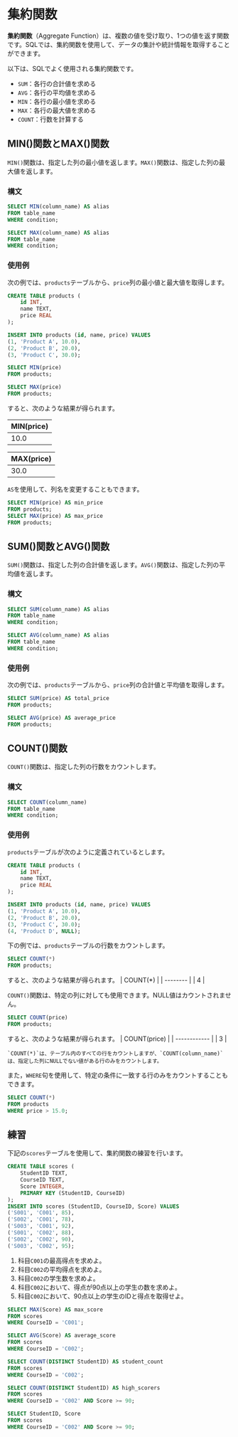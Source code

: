 # 集約関数

**集約関数**（Aggregate Function）は、複数の値を受け取り、1つの値を返す関数です。SQLでは、集約関数を使用して、データの集計や統計情報を取得することができます。

以下は、SQLでよく使用される集約関数です。
- `SUM`：各行の合計値を求める
- `AVG`：各行の平均値を求める
- `MIN`：各行の最小値を求める
- `MAX`：各行の最大値を求める
- `COUNT`：行数を計算する

## MIN()関数とMAX()関数

`MIN()`関数は、指定した列の最小値を返します。`MAX()`関数は、指定した列の最大値を返します。

### 構文

```sql
SELECT MIN(column_name) AS alias
FROM table_name
WHERE condition;
```


```sql
SELECT MAX(column_name) AS alias
FROM table_name
WHERE condition;
```

### 使用例

次の例では、`products`テーブルから、`price`列の最小値と最大値を取得します。

```sql
CREATE TABLE products (
    id INT,
    name TEXT,
    price REAL
);

INSERT INTO products (id, name, price) VALUES
(1, 'Product A', 10.0),
(2, 'Product B', 20.0),
(3, 'Product C', 30.0);

SELECT MIN(price)
FROM products;

SELECT MAX(price)
FROM products;
```

すると、次のような結果が得られます。

| MIN(price) |
| ---------- |
| 10.0       |

| MAX(price) |
| ---------- |
| 30.0       |

`AS`を使用して、列名を変更することもできます。

```sql
SELECT MIN(price) AS min_price
FROM products;
SELECT MAX(price) AS max_price
FROM products;
```

## SUM()関数とAVG()関数

`SUM()`関数は、指定した列の合計値を返します。`AVG()`関数は、指定した列の平均値を返します。

### 構文

```sql
SELECT SUM(column_name) AS alias
FROM table_name
WHERE condition;
```

```sql
SELECT AVG(column_name) AS alias
FROM table_name
WHERE condition;
```

### 使用例

次の例では、`products`テーブルから、`price`列の合計値と平均値を取得します。

```sql
SELECT SUM(price) AS total_price
FROM products;
```

```sql
SELECT AVG(price) AS average_price
FROM products;
```

## COUNT()関数

`COUNT()`関数は、指定した列の行数をカウントします。

### 構文

```sql
SELECT COUNT(column_name)
FROM table_name
WHERE condition;
```

### 使用例

`products`テーブルが次のように定義されているとします。

```sql
CREATE TABLE products (
    id INT,
    name TEXT,
    price REAL
);

INSERT INTO products (id, name, price) VALUES
(1, 'Product A', 10.0),
(2, 'Product B', 20.0),
(3, 'Product C', 30.0);
(4, 'Product D', NULL);
```

下の例では、`products`テーブルの行数をカウントします。

```sql
SELECT COUNT(*)
FROM products;
```

すると、次のような結果が得られます。
| COUNT(*) |
| -------- |
| 4        |

`COUNT()`関数は、特定の列に対しても使用できます。NULL値はカウントされません。

```sql
SELECT COUNT(price)
FROM products;
```

すると、次のような結果が得られます。
| COUNT(price) |
| ------------ |
| 3            |

```{note}
`COUNT(*)`は、テーブル内のすべての行をカウントしますが、`COUNT(column_name)`は、指定した列にNULLでない値がある行のみをカウントします。
```

また，`WHERE`句を使用して、特定の条件に一致する行のみをカウントすることもできます。

```sql
SELECT COUNT(*)
FROM products
WHERE price > 15.0;
```

## 練習

下記の`scores`テーブルを使用して、集約関数の練習を行います。

```sql
CREATE TABLE scores (
    StudentID TEXT,
    CourseID TEXT,
    Score INTEGER,
    PRIMARY KEY (StudentID, CourseID)
);
INSERT INTO scores (StudentID, CourseID, Score) VALUES
('S001', 'C001', 85),
('S002', 'C001', 78),
('S003', 'C001', 92),
('S001', 'C002', 88),
('S002', 'C002', 90),
('S003', 'C002', 95);
```

1. 科目`C001`の最高得点を求めよ。
2. 科目`C002`の平均得点を求めよ。
3. 科目`C002`の学生数を求めよ。
4. 科目`C002`において、得点が90点以上の学生の数を求めよ。
5. 科目`C002`において、90点以上の学生のIDと得点を取得せよ。


```sql
SELECT MAX(Score) AS max_score
FROM scores
WHERE CourseID = 'C001';
```

```sql
SELECT AVG(Score) AS average_score
FROM scores
WHERE CourseID = 'C002';
```

```sql
SELECT COUNT(DISTINCT StudentID) AS student_count
FROM scores
WHERE CourseID = 'C002';
```

```sql
SELECT COUNT(DISTINCT StudentID) AS high_scorers
FROM scores
WHERE CourseID = 'C002' AND Score >= 90;
```

```sql
SELECT StudentID, Score
FROM scores
WHERE CourseID = 'C002' AND Score >= 90;
```